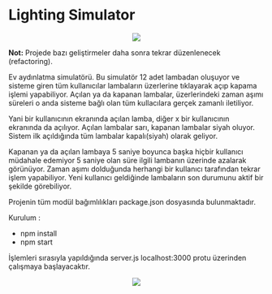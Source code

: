 # Lighting Simulator

<p align="center">
  <img src="https://hasimyerli.com/projects/images/project-img/l2.png">
</p>

<p>
<b>Not:</b> Projede bazı geliştirmeler daha sonra  tekrar düzenlenecek (refactoring).
</p>

Ev aydınlatma simulatörü. Bu simulatör 12 adet lambadan oluşuyor ve sisteme giren tüm kullanıcılar lambaların üzerlerine tıklayarak açıp kapama işlemi yapabiliyor.
Açılan ya da kapanan lambalar, üzerlerindeki zaman aşımı süreleri o anda sisteme bağlı olan tüm kullacılara gerçek zamanlı iletiliyor.

Yani bir kullanıcının ekranında açılan lamba, diğer x bir kullanıcının ekranında da açılıyor. Açılan lambalar sarı, kapanan lambalar siyah oluyor.
Sistem ilk açıldığında tüm lambalar kapalı(siyah) olarak geliyor.

Kapanan ya da açılan lambaya 5 saniye boyunca başka hiçbir kullanıcı müdahale edemiyor 5 saniye olan süre ilgili lambanın üzerinde azalarak görünüyor.
Zaman aşımı dolduğunda herhangi bir kullanıcı tarafından tekrar işlem yapabiliyor. Yeni kullanıcı geldiğinde lambaların son durumunu aktif bir şekilde görebiliyor.

Projenin tüm modül bağımlılıkları package.json dosyasında bulunmaktadır.


Kurulum :
- npm install
- npm start

İşlemleri sırasıyla yapıldığında server.js localhost:3000 protu üzerinden çalışmaya başlayacaktır.


<p align="center">
  <img src="https://hasimyerli.com/projects/images/project-img/l4.png">
</p>
